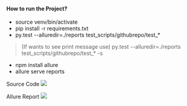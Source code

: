 #### How to run the Project? 

- source venv/bin/activate
- pip install -r requirements.txt
- py.test  --alluredir=./reports test_scripts/githubrepo/test_*
> (If wants to see print message use)
> py.test  --alluredir=./reports test_scripts/githubrepo/test_* -s
- npm install allure
- allure serve reports

Source Code
![](https://i.imgur.com/RdNugjY.png)

Allure Report
![](https://i.imgur.com/bszcAdb.png)
